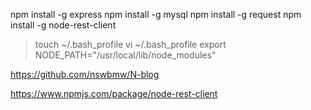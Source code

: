 npm install -g express
npm install -g mysql
npm install -g request
npm install -g node-rest-client

>touch ~/.bash_profile
>vi ~/.bash_profile
export NODE_PATH="/usr/local/lib/node_modules"

https://github.com/nswbmw/N-blog




https://www.npmjs.com/package/node-rest-client
